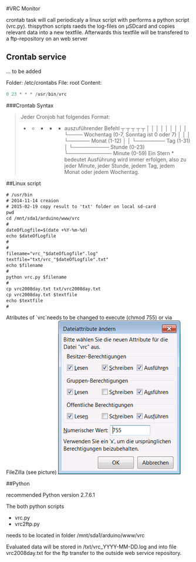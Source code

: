 #VRC Monitor

crontab task will call periodicaly a linux script with performs a python script (vrc.py). thispython scripts raeds the log-files on µSDcard and copies relevant data into a new textfile. Afterwards this textfile will be transfered to a ftp-repository on an web server 

## Crontab service
... to be added

Folder: /etc/crontabs
File: root
Content:
```C++
0 23 * * * /usr/bin/vrc

```

###Crontab Syntax
> Jeder Cronjob hat folgendes Format:
> * * * * * auszuführender Befehl
>  ┬ ┬ ┬ ┬ ┬
>  │ │ │ │ │
>  │ │ │ │ └──── Wochentag (0-7, Sonntag ist 0 oder 7)
>  │ │ │ └────── Monat (1-12)
>  │ │ └──────── Tag (1-31)
>  │ └────────── Stunde (0-23)
>  └──────────── Minute (0-59)
> Ein Stern * bedeutet Ausführung wird immer erfolgen, also zu jeder Minute, jeder Stunde, jedem Tag, jedem Monat oder jedem 
> Wochentag. 


##Linux script

```script
# /usr/bin
# 2014-11-14 creaion
# 2015-02-19 copy result to 'txt' folder on local sd-card
pwd
cd /mnt/sda1/arduino/www/vrc
#
dateOfLogfile=$(date +%Y-%m-%d)
echo $dateOfLogfile
#
#
filename="vrc_"$dateOfLogfile".log"
textfile="txt/vrc_"$dateOfLogfile".txt"
echo $filename
#
python vrc.py $filename
#
cp vrc2008day.txt txt/vrc2008day.txt
cp vrc2008day.txt $textfile
echo $textfile
# 
```

Atributes of \`vrc\`needs to be changed to execute (chmod 755) or via FileZilla (see picture)
![chmod 755](images/vrcChangedAttributes.png)


##Python

recommended Python version 2.7.6.1

The both python scripts 
* vrc.py
* vrc2ftp.py

needs to be located in folder /mnt/sda1/arduino/www/vrc

Evaluated data will be stored in /txt/vrc_YYYY-MM-DD.log and into
file vrc2008day.txt for the ftp transfer to the outside web service repository.
